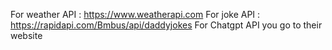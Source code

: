 For weather API : https://www.weatherapi.com
For joke API : https://rapidapi.com/Bmbus/api/daddyjokes
For Chatgpt API you go to their website
